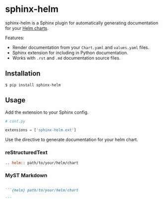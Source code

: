 # sphinx-helm

sphinx-helm is a Sphinx plugin for automatically generating documentation for your [Helm charts](https://helm.sh/).

<!-- TODO: Add badges for CI, PyPI, etc -->

Features:

- Render documentation from your `Chart.yaml` and `values.yaml` files.
- Sphinx extension for including in Python documentation.
- Works with `.rst` and `.md` documentation source files.

## Installation

```
$ pip install sphinx-helm
```

## Usage

Add the extension to your Sphinx config.

```python
# conf.py

extensions = ['sphinx-helm.ext']
```

Use the directive to generate documentation for your helm chart.

### reStructuredText

```rst
.. helm:: path/to/your/helm/chart
```

### MyST Markdown

````markdown

```{helm} path/to/your/helm/chart

```

````

